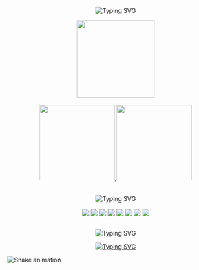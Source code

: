 <p align="center">
  <a>
    <img src="https://readme-typing-svg.demolab.com?      font=VT323&size=35&pause=1000&color=FFFFFF&center=true&width=435&lines=Hello!;My+name+is+Tiago!;Welcome+to+my+profile!" alt="Typing SVG" />
  </a>
</p>

<div align="center" margin>
  <img height="180em" src="https://github-readme-streak-stats.herokuapp.com/?user=Tiaguh&theme=dark"/>
</div>

<br>

<div align=center>
  <a href="https://github.com/Tiaguh">
  <img height="175em" src="https://github-readme-stats.vercel.app/api?username=Tiaguh&show_icons=true&theme=dark&include_all_commits=true&count_private=true"/>
  <img height="175em" src="https://github-readme-stats.vercel.app/api/top-langs/?username=Tiaguh&layout=compact&langs_count=7&theme=dark"/>
</div>

<br>

<p align="center">
  <a>
    <img src="https://readme-typing-svg.demolab.com?font=VT323&size=35&pause=1000000000&color=FFFFFF&center=true&repeat=true&width=435&lines=Tools+and+Languages..." alt="Typing SVG" />
  </a>
</p>

<div align="center">
  <img align="center" src="https://img.icons8.com/color/48/000000/react-native.png"/>
  <img align="center" src="https://img.icons8.com/color/48/000000/nodejs.png"/>
  <img align="center" src="https://img.icons8.com/color/48/javascript.png" >
  <img align="center" src="https://img.icons8.com/color/48/python.png" >
  <img align="center" src="https://img.icons8.com/color/48/html-5--v1.png" >
  <img align="center" src="https://img.icons8.com/color/48/css3.png" >
  <img align="center" src="https://img.icons8.com/color/48/mysql-logo.png" >
  <img align="center" src="https://img.icons8.com/color/48/000000/git.png"/>
</div>
  
<br>
  
<p align="center">
  <a>
    <img src="https://readme-typing-svg.demolab.com?font=VT323&size=30&pause=1000000000&color=FFFFFF&center=true&width=1000&lines= I'm currently studying systems development, this is my course completion work:" alt="Typing SVG" /> 
  </a>
</p>

<p align="center">
  <a href="https://github.com/BRun0442/Imovim">
    <img src="https://readme-typing-svg.demolab.com?font=VT323&size=28&pause=1000000000&color=FFFFFF&center=true&width=1000&lines= https://github.com/BRun0442/Imovim" alt="Typing SVG" /> 
  </a>
</p>
  
![Snake animation](https://github.com/Tiaguh/Tiaguh/blob/output/github-contribution-grid-snake.svg)
